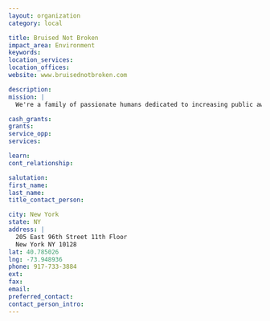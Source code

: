 ```yaml
---
layout: organization
category: local

title: Bruised Not Broken
impact_area: Environment
keywords: 
location_services: 
location_offices: 
website: www.bruisednotbroken.com

description: 
mission: |
  We're a family of passionate humans dedicated to increasing public awareness of Pit Bulls in high-kill shelters, and changing peoples' perceptions of this misunderstood breed.

cash_grants: 
grants: 
service_opp: 
services: 

learn: 
cont_relationship: 

salutation: 
first_name: 
last_name: 
title_contact_person: 

city: New York
state: NY
address: |
  205 East 96th Street 11th Floor    
  New York NY 10128
lat: 40.785026
lng: -73.948936
phone: 917-733-3884
ext: 
fax: 
email: 
preferred_contact: 
contact_person_intro: 
---
```

